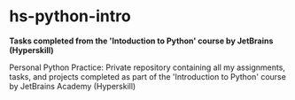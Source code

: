 # hs-python-intro
<b>Tasks completed from the 'Intoduction to Python' course by JetBrains (Hyperskill)</b>

Personal Python Practice: Private repository containing all my assignments, tasks, and projects completed as part of the 'Introduction to Python' course by JetBrains Academy (Hyperskill)
